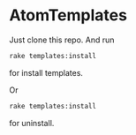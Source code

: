 # AtomTemplates

Just clone this repo. And run

```sh
rake templates:install
```
for install templates.

Or
```sh
rake templates:install
```
for uninstall.
